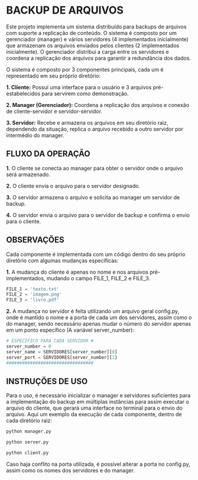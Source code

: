 # BACKUP DE ARQUIVOS
Este projeto implementa um sistema distribuído para backups de arquivos com
suporte a replicação de conteúdo. O sistema é composto por um gerenciador
(manager) e vários servidores (4 implementados inicialmente) que armazenam
os arquivos enviados pelos clientes (2 implementados inicialmente). O
gerenciador distribui a carga entre os servidores e coordena a replicação dos
arquivos para garantir a redundância dos dados.

O sistema é composto por 3 componentes principais, cada um é representado
em seu próprio diretório:

   **1. Cliente:** Possuí uma interface para o usuário e 3 arquivos pré-estabelecidos para servirem como demonstração.  
   
   **2. Manager (Gerenciador):** Coordena a replicação dos arquivos e
   conexão de cliente-servidor e servidor-servidor.  
   
   **3. Servidor:** Recebe e armazena os arquivos em seu diretório raiz,
   dependendo da situação, replica o arquivo recebido a outro servidor por
   intermédio do manager.  

## FLUXO DA OPERAÇÃO

   **1.** O cliente se conecta ao manager para obter o servidor onde o arquivo
   será armazenado.  
   
   **2.** O cliente envia o arquivo para o servidor designado.  
   
   **3.** O servidor armazena o arquivo e solicita ao manager um servidor de
   backup.  
   
   **4.** O servidor envia o arquivo para o servidor de backup e confirma o envio
   para o cliente.  

## OBSERVAÇÕES

Cada componente é implementada com um código dentro do seu próprio
diretório com algumas mudanças específicas:

   **1.** A mudança do cliente é apenas no nome e nos arquivos pré-implementados,
   mudando o campo FILE_1, FILE_2 e FILE_3.  

```python
FILE_1 = 'texto.txt'
FILE_2 = 'imagem.png'
FILE_3 = 'livro.pdf'
```

   **2.** A mudança no servidor é feita utilizando um arquivo geral config.py, onde é
   mantido o nome e a porta de cada um dos servidores, assim como o do
   manager, sendo necessário apenas mudar o número do servidor apenas em
   um ponto específico (A variável server_number):  

```python
# ESPECÍFICO PARA CADA SERVIDOR #
server_number = 0
server_name = SERVIDORES[server_number][0]
server_port = SERVIDORES[server_number][1]
#################################
```

## INSTRUÇÕES DE USO

Para o uso, é necessário inicializar o manager e servidores suficientes para a
implementação do backup em múltiplas instâncias para assim executar o
arquivo do cliente, que gerará uma interface no terminal para o envio do
arquivo. Aqui um exemplo da execução de cada componente, dentro de cada diretório raiz:

```bash
python manager.py
```

```bash
python server.py
```

```bash
python client.py
```

Caso haja conflito na porta utilizada, é possível alterar a porta no config.py,
assim como os nomes dos servidores e do manager.
